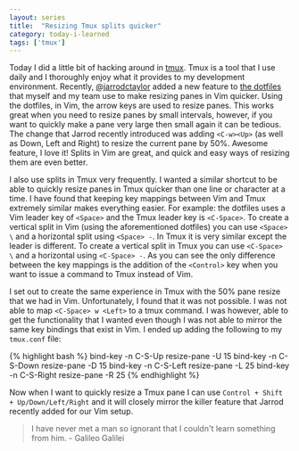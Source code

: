 ```yaml
---
layout: series
title:  "Resizing Tmux splits quicker"
category: today-i-learned
tags: ['tmux']
---
```


Today I did a little bit of hacking around in [tmux][tmux]. Tmux is a tool that I use daily and I thoroughly enjoy what it provides to my development environment. Recently, [@jarrodctaylor][jarrod] added a new feature to [the dotfiles][dotfiles] that myself and my team use to make resizing panes in Vim quicker. Using the dotfiles, in Vim, the arrow keys are used to resize panes. This works great when you need to resize panes by small intervals, however, if you want to quickly make a pane very large then small again it can be tedious. The change that Jarrod recently introduced was adding `<C-w><Up>` (as well as Down, Left and Right) to resize the current pane by 50%. Awesome feature, I love it! Splits in Vim are great, and quick and easy ways of resizing them are even better.

I also use splits in Tmux very frequently. I wanted a similar shortcut to be able to quickly resize panes in Tmux quicker than one line or character at a time. I have found that keeping key mappings between Vim and Tmux extremely similar makes everything easier. For example: the dotfiles uses a Vim leader key of `<Space>` and the Tmux leader key is `<C-Space>`. To create a vertical split in Vim (using the aforementioned dotfiles) you can use `<Space> \` and a horizontal split using `<Space> -`. In Tmux it is very similar except the leader is different. To create a vertical split in Tmux you can use `<C-Space> \` and a horizontal using `<C-Space> -`. As you can see the only difference between the key mappings is the addition of the `<Control>` key when you want to issue a command to Tmux instead of Vim.

I set out to create the same experience in Tmux with the 50% pane resize that we had in Vim. Unfortunately, I found that it was not possible. I was not able to map `<C-Space> w <Left>` to a tmux command. I was however, able to get the functionality that I wanted even though I was not able to mirror the same key bindings that exist in Vim. I ended up adding the following to my `tmux.conf` file:

{% highlight bash %}
bind-key -n C-S-Up resize-pane -U 15
bind-key -n C-S-Down resize-pane -D 15
bind-key -n C-S-Left resize-pane -L 25
bind-key -n C-S-Right resize-pane -R 25
{% endhighlight %}

Now when I want to quickly resize a Tmux pane I can use `Control + Shift + Up/Down/Left/Right` and it will closely mirror the killer feature that Jarrod recently added for our Vim setup.

> I have never met a man so ignorant that I couldn't learn something from him. - Galileo Galilei


[tmux]: http://tmux.sourceforge.net/
[jarrod]: https://twitter.com/jarrodctaylor
[dotfiles]: https://github.com/JarrodCTaylor/imt_dotfiles
